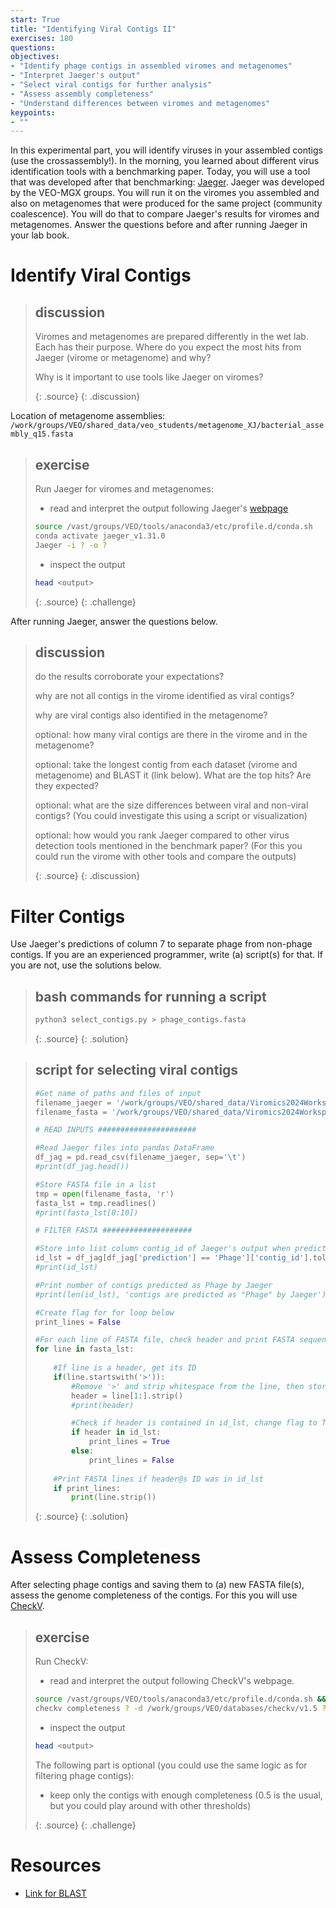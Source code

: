 ```yaml
---
start: True
title: "Identifying Viral Contigs II"
exercises: 180
questions:
objectives:
- "Identify phage contigs in assembled viromes and metagenomes"
- "Interpret Jaeger's output"
- "Select viral contigs for further analysis"
- "Assess assembly completeness"
- "Understand differences between viromes and metagenomes"
keypoints:
- ""
---
```


In this experimental part, you will identify viruses in your assembled contigs (use the crossassembly!). In the morning, you learned about different virus identification tools with a benchmarking paper. Today, you will use a tool that was developed after that benchmarking: [Jaeger](https://github.com/Yasas1994/Jaeger). Jaeger was developed by the VEO-MGX groups. You will run it on the viromes you assembled and also on metagenomes that were produced for the same project (community coalescence). You will do that to compare Jaeger's results for viromes and metagenomes. Answer the questions before and after running Jaeger in your lab book.   

# Identify Viral Contigs

> ## discussion
>
> Viromes and metagenomes are prepared differently in the wet lab. Each has their purpose. Where do you expect the most hits from Jaeger (virome or metagenome) and why? 
> 
> Why is it important to use tools like Jaeger on viromes?  
> 
> {: .source}
{: .discussion}

Location of metagenome assemblies: ```/work/groups/VEO/shared_data/veo_students/metagenome_XJ/bacterial_assembly_q15.fasta```

> ## exercise
>
> Run Jaeger for viromes and metagenomes:
> - read and interpret the output following Jaeger's [webpage](https://github.com/Yasas1994/Jaeger?tab=readme-ov-file#what-is-in-the-output)
> 
>```bash
> source /vast/groups/VEO/tools/anaconda3/etc/profile.d/conda.sh
> conda activate jaeger_v1.31.0
> Jaeger -i ? -o ?
>```
>
> - inspect the output
>   
>```bash
> head <output>
>```
> {: .source}
{: .challenge}

After running Jaeger, answer the questions below.

> ## discussion
>
> do the results corroborate your expectations?
> 
> why are not all contigs in the virome identified as viral contigs?  
>
> why are viral contigs also identified in the metagenome?  
>
> optional: how many viral contigs are there in the virome and in the metagenome?
>
> optional: take the longest contig from each dataset (virome and metagenome) and BLAST it (link below). What are the top hits? Are they expected?
>
> optional: what are the size differences between viral and non-viral contigs? (You could investigate this using a script or visualization)
>
> optional: how would you rank Jaeger compared to other virus detection tools mentioned in the benchmark paper? (For this you could run the virome with other tools and compare the outputs)
> 
> {: .source}
{: .discussion}

# Filter Contigs

Use Jaeger's predictions of column 7 to separate phage from non-phage contigs. If you are an experienced programmer, write (a) script(s) for that. If you are not, use the solutions below.   

> ## bash commands for running a script
> ```bash
> python3 select_contigs.py > phage_contigs.fasta
>```
> {: .source}
{: .solution}

> ## script for selecting viral contigs 
> ```python 
> #Get name of paths and files of input
> filename_jaeger = '/work/groups/VEO/shared_data/Viromics2024Workspace/1.3_virus_identification/00_jaeger/results_jaeger/assembly_jaeger.tsv'
> filename_fasta = '/work/groups/VEO/shared_data/Viromics2024Workspace/1.2_virome_assembly/10_results_assembly_flye/crossassembly/assembly.fasta'
> 
> # READ INPUTS ######################
> 
> #Read Jaeger files into pandas DataFrame
> df_jag = pd.read_csv(filename_jaeger, sep='\t')
> #print(df_jag.head())
> 
> #Store FASTA file in a list
> tmp = open(filename_fasta, 'r')
> fasta_lst = tmp.readlines()
> #print(fasta_lst[0:10])
> 
> # FILTER FASTA ####################
> 
> #Store into list column contig_id of Jaeger's output when prediction column equals "Phage"
> id_lst = df_jag[df_jag['prediction'] == 'Phage']['contig_id'].tolist()
> #print(id_lst)
> 
> #Print number of contigs predicted as Phage by Jaeger
> #print(len(id_lst), 'contigs are predicted as "Phage" by Jaeger')
> 
> #Create flag for for loop below
> print_lines = False
> 
> #For each line of FASTA file, check header and print FASTA sequence if ID is contained in id_lst
> for line in fasta_lst:
>     
>     #If line is a header, get its ID
>     if(line.startswith('>')):
>         #Remove '>' and strip whitespace from the line, then store it as the header
>         header = line[1:].strip()
>         #print(header)
> 
>         #Check if header is contained in id_lst, change flag to True
>         if header in id_lst:
>             print_lines = True
>         else:
>             print_lines = False
>     
>     #Print FASTA lines if header@s ID was in id_lst
>     if print_lines:
>         print(line.strip())
>```
> {: .source}
{: .solution} 

# Assess Completeness

After selecting phage contigs and saving them to (a) new FASTA file(s), assess the genome completeness of the contigs. For this you will use [CheckV](https://bitbucket.org/berkeleylab/checkv/src/master/).     

> ## exercise
>
> Run CheckV:
> - read and interpret the output following CheckV's webpage.
> 
>```bash
> source /vast/groups/VEO/tools/anaconda3/etc/profile.d/conda.sh && conda activate checkv_v1.0.1 && checkv -h
> checkv completeness ? -d /work/groups/VEO/databases/checkv/v1.5 ?
>```
>
> - inspect the output
>   
>```bash
> head <output>
>```
>
> The following part is optional (you could use the same logic as for filtering phage contigs):
> - keep only the contigs with enough completeness (0.5 is the usual, but you could play around with other thresholds)    
>
> {: .source}
{: .challenge}

# Resources

- [Link for BLAST](https://blast.ncbi.nlm.nih.gov/Blast.cgi)
